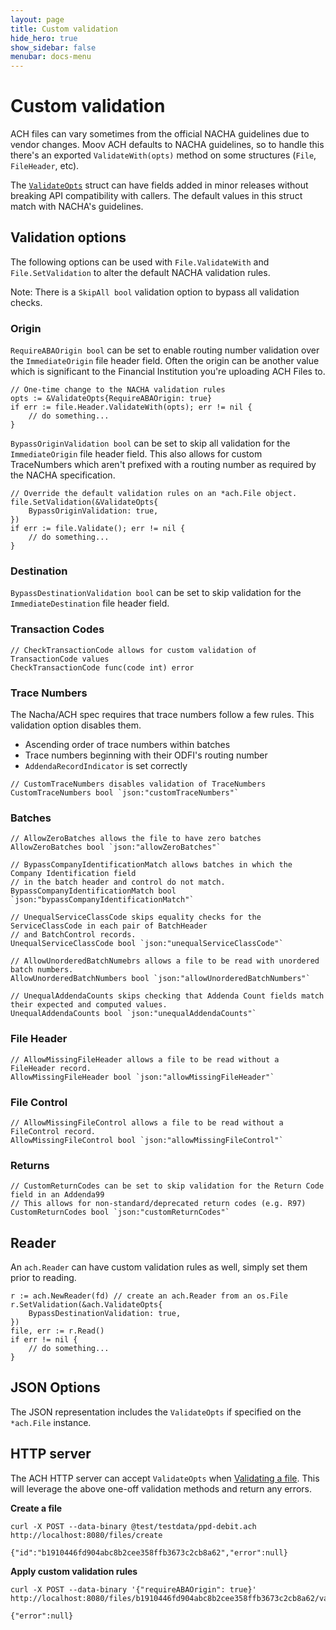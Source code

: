 ```yaml
---
layout: page
title: Custom validation
hide_hero: true
show_sidebar: false
menubar: docs-menu
---
```


# Custom validation

ACH files can vary sometimes from the official NACHA guidelines due to vendor changes. Moov ACH defaults to NACHA guidelines, so to handle this there's an exported `ValidateWith(opts)` method on some structures (`File`, `FileHeader`, etc).

The [`ValidateOpts`](https://godoc.org/github.com/moov-io/ach#ValidateOpts) struct can have fields added in minor releases without breaking API compatibility with callers. The default values in this struct match with NACHA's guidelines.

## Validation options

The following options can be used with `File.ValidateWith` and `File.SetValidation` to alter the default NACHA validation rules.

Note: There is a `SkipAll bool` validation option to bypass all validation checks.

### Origin

`RequireABAOrigin bool` can be set to enable routing number validation over the `ImmediateOrigin` file header field. Often the origin can be another value which is significant to the Financial Institution you're uploading ACH Files to.

```
// One-time change to the NACHA validation rules
opts := &ValidateOpts{RequireABAOrigin: true}
if err := file.Header.ValidateWith(opts); err != nil {
    // do something...
}
```

`BypassOriginValidation bool` can be set to skip all validation for the `ImmediateOrigin` file header field. This also allows for custom TraceNumbers which aren't prefixed with a routing number as required by the NACHA specification.

```
// Override the default validation rules on an *ach.File object.
file.SetValidation(&ValidateOpts{
    BypassOriginValidation: true,
})
if err := file.Validate(); err != nil {
    // do something...
}
```

### Destination

`BypassDestinationValidation bool` can be set to skip validation for the `ImmediateDestination` file header field.

### Transaction Codes

```
// CheckTransactionCode allows for custom validation of TransactionCode values
CheckTransactionCode func(code int) error
```

### Trace Numbers

The Nacha/ACH spec requires that trace numbers follow a few rules. This validation option disables them.

- Ascending order of trace numbers within batches
- Trace numbers beginning with their ODFI's routing number
- `AddendaRecordIndicator` is set correctly

```
// CustomTraceNumbers disables validation of TraceNumbers
CustomTraceNumbers bool `json:"customTraceNumbers"`
```

### Batches

```
// AllowZeroBatches allows the file to have zero batches
AllowZeroBatches bool `json:"allowZeroBatches"`

// BypassCompanyIdentificationMatch allows batches in which the Company Identification field
// in the batch header and control do not match.
BypassCompanyIdentificationMatch bool `json:"bypassCompanyIdentificationMatch"`

// UnequalServiceClassCode skips equality checks for the ServiceClassCode in each pair of BatchHeader
// and BatchControl records.
UnequalServiceClassCode bool `json:"unequalServiceClassCode"`

// AllowUnorderedBatchNumebrs allows a file to be read with unordered batch numbers.
AllowUnorderedBatchNumbers bool `json:"allowUnorderedBatchNumbers"`

// UnequalAddendaCounts skips checking that Addenda Count fields match their expected and computed values.
UnequalAddendaCounts bool `json:"unequalAddendaCounts"`
```

### File Header

```
// AllowMissingFileHeader allows a file to be read without a FileHeader record.
AllowMissingFileHeader bool `json:"allowMissingFileHeader"`
```

### File Control

```
// AllowMissingFileControl allows a file to be read without a FileControl record.
AllowMissingFileControl bool `json:"allowMissingFileControl"`
```

### Returns

```
// CustomReturnCodes can be set to skip validation for the Return Code field in an Addenda99
// This allows for non-standard/deprecated return codes (e.g. R97)
CustomReturnCodes bool `json:"customReturnCodes"`
```

## Reader

An `ach.Reader` can have custom validation rules as well, simply set them prior to reading.

```
r := ach.NewReader(fd) // create an ach.Reader from an os.File
r.SetValidation(&ach.ValidateOpts{
    BypassDestinationValidation: true,
})
file, err := r.Read()
if err != nil {
    // do something...
}
```

## JSON Options

The JSON representation includes the `ValidateOpts` if specified on the `*ach.File` instance.

## HTTP server

The ACH HTTP server can accept `ValidateOpts` when [Validating a file](https://moov-io.github.io/ach/api/#get-/files/{fileID}/validate). This will leverage the above one-off validation methods and return any errors.

**Create a file**
```
curl -X POST --data-binary @test/testdata/ppd-debit.ach http://localhost:8080/files/create
```
```
{"id":"b1910446fd904abc8b2cee358ffb3673c2cb8a62","error":null}
```

**Apply custom validation rules**

```
curl -X POST --data-binary '{"requireABAOrigin": true}' http://localhost:8080/files/b1910446fd904abc8b2cee358ffb3673c2cb8a62/validate
```
```
{"error":null}
```
